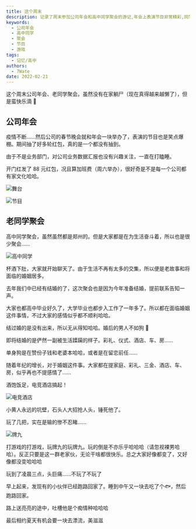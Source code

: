 ```yaml
---
title: 这个周末
description: 记录了周末参加公司年会和高中同学聚会的游记,年会上表演节目非常精彩,同学聚会中大家聊起了婚姻家庭等话题,之后进行了游戏和打牌,一起度过了开心的周末。
keywords:
  - 公司年会
  - 高中同学
  - 聚会
  - 节目
  - 游戏
tags:
  - 记忆/高中
authors:
  - 7Wate
date: 2022-02-21
---
```


这个周末公司年会、老同学聚会。虽然没有在家躺尸（现在真得越来越懒了），但是蛮快乐滴 🤪

## 公司年会

疫情不断……然后公司的春节晚会就和年会一块举办了，表演的节目也是笑点爆棚。期间抽了好多轮红包，真的是一个都没有抽到。

由于不是业务部门，对公司业务数据汇报也没有兴趣关注，一直在打瞌睡。

开门红发了 88 元红包，况且算加班费（周六举办），很好奇是不是每一个公司都有家文化哈哈。

![舞台](https://static.7wate.com/img/2022/02/21/b6b1273e7d535.jpg)

![节目](https://static.7wate.com/img/2022/02/21/642bd4b7cc9d2.jpg)

## 老同学聚会

高中同学聚会，虽然虽然都是郑州的。但是大家都是在为生活奋斗着，所以也是很少聚会……

![高中同学](https://static.7wate.com/img/2022/02/21/34cd8c69ce2a6.jpg)

杯酒下肚，大家就开始聊天了。由于生活不再有太多的交集，所以便是老故事和将面临的婚姻居多。

去年我们中已经有结婚的了，这次聚会也是因为今年准备结婚，提前联系告知一声。

大家也都高中毕业好久了，大学毕业也都步入工作了一年多了。所以都在面临婚姻这件事情，不过大家的感情似乎都不顺利哈哈。

结过婚的是没有出来，所以无从得知哈哈。婚后的男人不如狗 🤣

即将结婚的是俨然一副被生活蹂躏的样子。彩礼、仪式、酒店、车、房……

单身狗是在赞份子钱和老婆本哈哈，或者是在留恋前任……

随着年纪的增长，对于婚姻这件事。大家都在提家庭、彩礼、三金、酒店、车、房，似乎再也不提感情了……

酒饱饭足，电竞酒店搞起！

![电竞酒店](https://static.7wate.com/img/2022/02/21/9486b7650d87d.jpg)

小黄人永远的坑壁，石头人大招抢人头，锤死他了。

玩了几把，实在是输的惨不忍睹……

![牌九](https://static.7wate.com/img/2022/02/21/1fdfdb1c24531.jpg)

打游戏的打游戏，玩牌九的玩牌九。玩的倒是不亦乐乎哈哈哈（请忽视裸男哈哈）。反正只要是这一群老家伙，无论干啥都很快乐。总之大家好像都变了，又好像都没变哈哈哈

玩到了凌晨三点，头巨痛……不玩了不玩了

早上起来，发现有的小伙伴已经跑路回家了。睡到中午又一块去吃了个🐟，然后跑路回家。

路上送亮亮的途中，吐槽他是个痴情种哈哈哈

最后相约夏天有机会要一块去漂流，美滋滋
